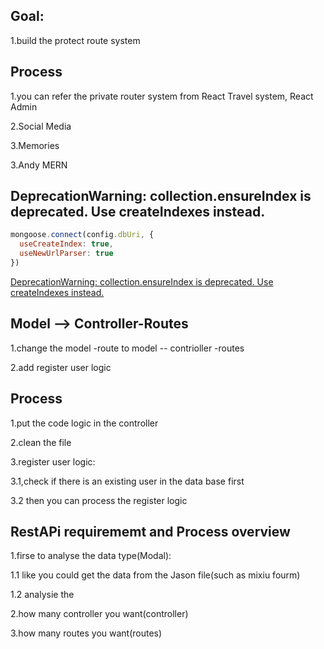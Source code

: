

## Goal:

1.build the protect route system



## Process

1.you can refer the private router system from React Travel system, React Admin

2.Social Media

3.Memories

3.Andy MERN







## DeprecationWarning: collection.ensureIndex is deprecated. Use createIndexes instead.

```js
mongoose.connect(config.dbUri, {
  useCreateIndex: true,
  useNewUrlParser: true
})
```

[DeprecationWarning: collection.ensureIndex is deprecated. Use createIndexes instead.](https://github.com/Automattic/mongoose/issues/6890)

## Model --> Controller-Routes

1.change the model -route to model -- contrioller -routes

2.add register user logic



## Process

1.put the code logic in the controller

2.clean the file

3.register user logic:

3.1,check if there is an existing user in the data base first

3.2 then you can process the register logic



## RestAPi requirememt and Process overview

1.firse to analyse the data type(Modal):

1.1 like you could get the data from the Jason file(such as mixiu fourm)

1.2 analysie the

2.how many controller you want(controller)

3.how many routes you want(routes)


